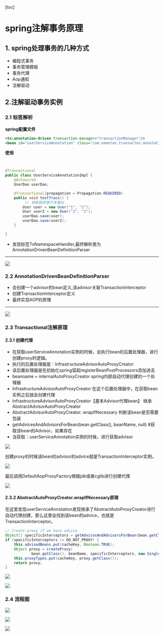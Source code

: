 [toc]
# spring注解事务原理
## 1. spring处理事务的几种方式

- 编程式事务 
- 事务管理模板
- 事务代理
- Aop通知
- 注解驱动

## 2.注解驱动事务实例
### 2.1 标签解析
**spring配置文件**

```xml
<tx:annotation-driven transaction-manager="transactionManager"/>
<bean id="userServiceAnnotation" class="com.nemotan.transacton.annotation.UserServiceAnnotationImpl"/>

```

**使用**

```java


@Transactional
public class UserServiceAnnotationImpl {
    @Autowired
    UserDao userDao;

    @Transactional(propagation = Propagation.REQUIRED)
    public void testTracs() {
   		 // 转账程序差不多类似
        User user = new User("1", "2");
        User user2 = new User("2", "2");
        userDao.save(user);
        userDao.save(user2);
    }

}
```
	
- 发现标签TxNamespaceHandler,最终解析类为AnnotationDrivenBeanDefinitionParser

--- 

![](media/14937130201785.jpg)

	
### 2.2 AnnotationDrivenBeanDefinitionParser

- 会创建一个advisor的bean定义,该advisor关联TransactionInterceptor
- 创建TransactionInterceptor定义
- 最终实现AOP的原理

---

![](media/14937135085944.jpg)


### 2.3 Transactional注解原理

#### 2.3.1 创建代理

- 在获取userServiceAnnotation实例的时候，会执行bean的后置处理器，进行创建proxy的逻辑。
- 执行的后置处理器是：InfrastructureAdvisorAutoProxyCreator
- 该后置处理器是在初始化spring容起registerBeanPostProcessors添加进去
- beanname = internalAutoProxyCreator spring内部自动代理创建的一个处理器
- InfrastructureAdvisorAutoProxyCreator 在这个后置处理器中，在获取bean实例之后就会创建代理
- InfrastructureAdvisorAutoProxyCreator【基本Advisor代理bean】 继承 AbstractAdvisorAutoProxyCreator
- AbstractAdvisorAutoProxyCreator. wrapIfNecessary 判断该bean是否需要包装
- getAdvicesAndAdvisorsForBean(bean.getClass(), beanName, null) #获取该bean的Advisor，如果存在
- 当获取：userServiceAnnotation实例的时候，进行获取advisor





![](media/14937142712385.jpg)


创建proxy的时候该bean的advisor的advice就是TransactionInterceptor实例。

![](media/14937145710125.jpg)

最后调用DefaultAopProxyFactory根据jdk或者cglib进行创建代理

![](media/14937147044113.jpg)

#### 2.3.2 AbstractAutoProxyCreator.wrapIfNecessary原理

在这里发现userServiceAnnotation发现继承了AbstractAutoProxyCreator进行自动代理创建，那么这里会找到该bean的advice，也就是TransactionInterceptor。

```java
// Create proxy if we have advice.
Object[] specificInterceptors = getAdvicesAndAdvisorsForBean(bean.getClass(), beanName, null);
if (specificInterceptors != DO_NOT_PROXY) {
	this.advisedBeans.put(cacheKey, Boolean.TRUE);
	Object proxy = createProxy(
			bean.getClass(), beanName, specificInterceptors, new SingletonTargetSource(bean));
	this.proxyTypes.put(cacheKey, proxy.getClass());
	return proxy;
}
```




![](media/14940431610177.jpg)


![](media/14940437981212.jpg)

### 2.4 流程图

![](media/14940470578426.jpg)


![](media/14942088610375.jpg)


![](media/14942090061781.jpg)







